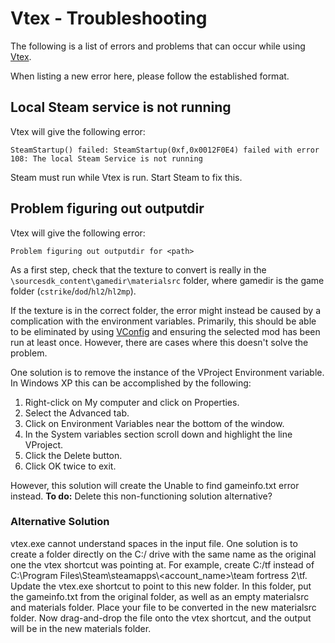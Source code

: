 # Vtex - Troubleshooting

The following is a list of errors and problems that can occur while using [Vtex](./).

When listing a new error here, please follow the established format.

## Local Steam service is not running

Vtex will give the following error:

```
SteamStartup() failed: SteamStartup(0xf,0x0012F0E4) failed with error 108: The local Steam Service is not running
```

Steam must run while Vtex is run. Start Steam to fix this.

## Problem figuring out outputdir

Vtex will give the following error:

```
Problem figuring out outputdir for <path>
```

As a first step, check that the texture to convert is really in the `\sourcesdk_content\gamedir\materialsrc` folder, where gamedir is the game folder (`cstrike`/`dod`/`hl2`/`hl2mp`).

If the texture is in the correct folder, the error might instead be caused by a complication with the environment variables. Primarily, this should be able to be eliminated by using [VConfig](../../game-directory.md) and ensuring the selected mod has been run at least once. However, there are cases where this doesn't solve the problem.

One solution is to remove the instance of the VProject Environment variable. In Windows XP this can be accomplished by the following:

1. Right-click on My computer and click on Properties.
2. Select the Advanced tab.
3. Click on Environment Variables near the bottom of the window.
4. In the System variables section scroll down and highlight the line VProject.
5. Click the Delete button.
6. Click OK twice to exit.

However, this solution will create the Unable to find gameinfo.txt error instead. **To do:** Delete this non-functioning solution alternative?

### **Alternative Solution**

vtex.exe cannot understand spaces in the input file. One solution is to create a folder directly on the C:/ drive with the same name as the original one the vtex shortcut was pointing at. For example, create C:/tf instead of C:\Program Files\Steam\steamapps\\\<account\_name>\team fortress 2\tf. Update the vtex.exe shortcut to point to this new folder. In this folder, put the gameinfo.txt from the original folder, as well as an empty materialsrc and materials folder. Place your file to be converted in the new materialsrc folder. Now drag-and-drop the file onto the vtex shortcut, and the output will be in the new materials folder.
